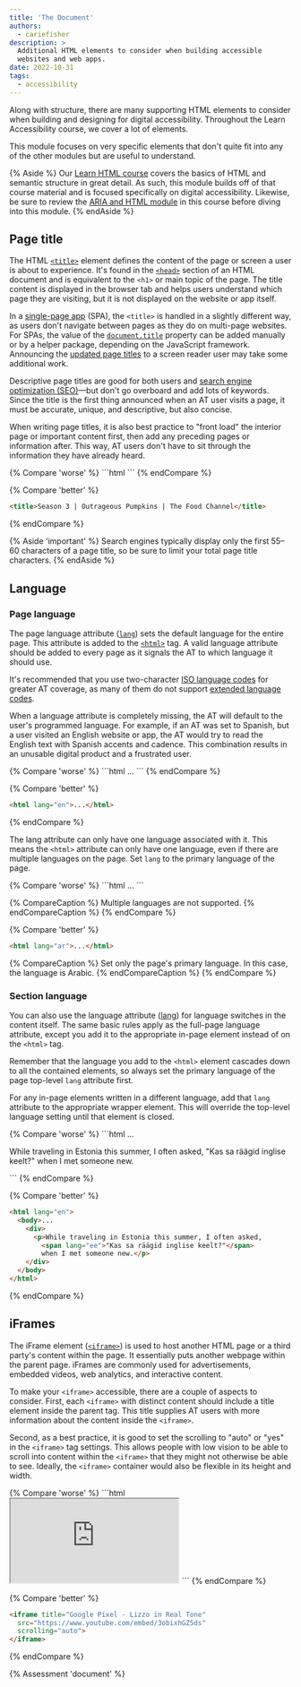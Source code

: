 ```yaml
---
title: 'The Document'
authors:
  - cariefisher
description: >
  Additional HTML elements to consider when building accessible
  websites and web apps.
date: 2022-10-31
tags:
  - accessibility
---
```


Along with structure, there are many supporting HTML elements to consider when
building and designing for digital accessibility. Throughout the Learn
Accessibility course, we cover a lot of elements.

This module focuses on very specific elements that don't quite fit into any of
the other modules but are useful to understand.

{% Aside %}
Our [Learn HTML course](/learn/html/) covers the basics of HTML and semantic
structure in great detail. As such, this module builds off of that course
material and is focused specifically on digital accessibility. Likewise, be
sure to review the [ARIA and HTML module](/learn/accessibility/aria-html/) in
this course before diving into this module.
{% endAside %}

## Page title

The HTML [`<title>`](https://developer.mozilla.org/docs/Web/HTML/Element/title)
element defines the content of the page or screen a user is about to
experience. It's found in the
[`<head>`](https://developer.mozilla.org/docs/Web/HTML/Element/head) section of
an HTML document and is equivalent to the `<h1>` or main topic of the page. The
title content is displayed in the browser tab and helps users understand which
page they are visiting, but it is not displayed on the website or app itself.

In a [single-page app](https://developer.mozilla.org/docs/Glossary/SPA) (SPA),
the `<title>` is handled in a slightly different way, as users don't navigate
between pages as they do on multi-page websites. For SPAs, the value of the
[`document.title`](https://developer.mozilla.org/docs/Web/API/Document/title)
property can be added manually or by a helper package, depending on the
JavaScript framework. Announcing the
[updated page titles](https://hidde.blog/accessible-page-titles-in-a-single-page-app/)
to a screen reader user may take some additional work.


Descriptive page titles are good for both users and
[search engine optimization (SEO)](https://developer.mozilla.org/docs/Web/HTML/Element/title#page_titles_and_seo)—but
don't go overboard and add lots of keywords. Since the title is the first
thing announced when an AT user visits a page, it must be accurate, unique, and
descriptive, but also concise.

When writing page titles, it is also best practice to "front load" the interior
page or important content first, then add any preceding pages or information
after. This way, AT users don't have to sit through the information they have
already heard.

<div class="switcher">
{% Compare 'worse' %}
```html
<title>The Food Channel | Outrageous Pumpkins | Season 3 </title>
```
{% endCompare %}

{% Compare 'better' %}
```html
<title>Season 3 | Outrageous Pumpkins | The Food Channel</title>
```
{% endCompare %}
</div>

{% Aside 'important' %}
Search engines typically display only the first 55–60 characters of a page
title, so be sure to limit your total page title characters.
{% endAside %}

## Language

### Page language

The page language attribute ([`lang`](https://developer.mozilla.org/docs/Web/HTML/Global_attributes/lang)) sets the default language for the entire page. This attribute is added to the [`<html>`](https://developer.mozilla.org/docs/Web/HTML/Element/html) tag. A valid language attribute should be added to every page as it signals the AT to which language it should use.

It's recommended that you use two-character
[ISO language codes](https://en.wikipedia.org/wiki/List_of_ISO_639-1_codes)
for greater AT coverage, as many of them do not support
[extended language codes](https://webaim.org/techniques/language/).

When a language attribute is completely missing, the AT will default to the
user's programmed language. For example, if an AT was set to Spanish, but a
user visited an English website or app, the AT would try to read the English
text with Spanish accents and cadence. This combination results in an unusable
digital product and a frustrated user.

<div class="switcher">
{% Compare 'worse' %}
```html
<html>...</html>
```
{% endCompare %}

{% Compare 'better' %}
```html
<html lang="en">...</html>
```
{% endCompare %}
</div>

The lang attribute can only have one language associated with it. This means
the `<html>` attribute can only have one language, even if there are multiple
languages on the page. Set `lang` to the primary language of the page.

<div class="switcher">
{% Compare 'worse' %}
```html
<html lang="ar,en,fr,pt">...</html>
```

{% CompareCaption %}
Multiple languages are not supported.
{% endCompareCaption %}
{% endCompare %}

{% Compare 'better' %}
```html
<html lang="ar">...</html>
```

{% CompareCaption %}
Set only the page's primary language. In this case, the language is Arabic.
{% endCompareCaption %}
{% endCompare %}
</div>

### Section language

You can also use the language attribute ([lang](https://developer.mozilla.org/docs/Web/HTML/Global_attributes/lang)) for language switches in the content itself. The same basic rules apply as the full-page language attribute, except you add it to the appropriate in-page element instead of on the `<html>` tag.

Remember that the language you add to the `<html>` element cascades down to all
the contained elements, so always set the primary language of the page
top-level `lang` attribute first.

For any in-page elements written in a different language, add that `lang`
attribute to the appropriate wrapper element. This will override the
top-level language setting until that element is closed.

<div class="switcher">
{% Compare 'worse' %}
```html
<html lang="en">
  <body>...
    <div>
      <p>While traveling in Estonia this summer, I often asked,
        "Kas sa räägid inglise keelt?" when I met someone new.</p>
    </div>
  </body>
</html>
```
{% endCompare %}

{% Compare 'better' %}
```html
<html lang="en">
  <body>...
    <div>
      <p>While traveling in Estonia this summer, I often asked,
        <span lang="ee">"Kas sa räägid inglise keelt?"</span>
        when I met someone new.</p>
    </div>
  </body>
</html>
```
{% endCompare %}
</div>

## iFrames

The iFrame element
([`<iframe>`](https://developer.mozilla.org/docs/Web/HTML/Element/iframe)) is
used to host another HTML page or a third party's content within the page. It
essentially puts another webpage within the parent page. iFrames are commonly
used for advertisements, embedded videos, web analytics, and interactive
content.

To make your `<iframe>` accessible, there are a couple of aspects to consider. First, each `<iframe>` with distinct content should include a title element inside the parent tag. This title supplies AT users with more information about the content inside the `<iframe>`.

Second, as a best practice, it is good to set the scrolling to "auto" or "yes" in the `<iframe>` tag settings. This allows people with low vision to be able to scroll into content within the `<iframe>` that they might not otherwise be able to see. Ideally, the `<iframe>` container would also be flexible in its height and width.

<div class="switcher">
{% Compare 'worse' %}
```html
<iframe src="https://www.youtube.com/embed/3obixhGZ5ds"></iframe>
```
{% endCompare %}

{% Compare 'better' %}
```html
<iframe title="Google Pixel - Lizzo in Real Tone"
  src="https://www.youtube.com/embed/3obixhGZ5ds"
  scrolling="auto">
</iframe>
```
{% endCompare %}
</div>

{% Assessment 'document' %}

